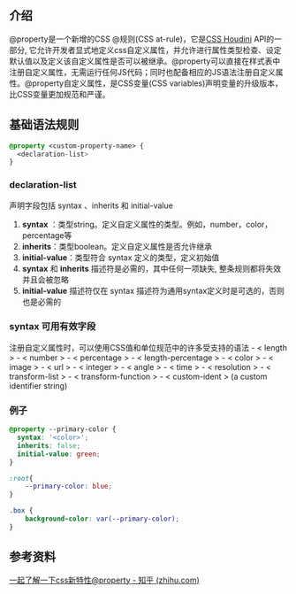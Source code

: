 ## 介绍
@property是一个新增的CSS @规则(CSS at-rule)，它是[CSS Houdini](https://link.zhihu.com/?target=https%3A//developer.mozilla.org/en-US/docs/Web/Guide/Houdini) API的一部分, 它允许开发者显式地定义css自定义属性，并允许进行属性类型检查、设定默认值以及定义该自定义属性是否可以被继承。@property可以直接在样式表中注册自定义属性，无需运行任何JS代码；同时也配备相应的JS语法注册自定义属性。@property自定义属性，是CSS变量(CSS variables)声明变量的升级版本，比CSS变量更加规范和严谨。

## 基础语法规则
```css
@property <custom-property-name> {
  <declaration-list>
}
```
### declaration-list
声明字段包括 syntax 、inherits 和 initial-value
1. **syntax** ：类型string。定义自定义属性的类型。例如，number，color，percentage等
2. **inherits**：类型boolean。定义自定义属性是否允许继承
3. **initial-value**：类型符合 syntax 定义的类型，定义初始值
4. **syntax** 和 **inherits** 描述符是必需的，其中任何一项缺失, 整条规则都将失效并且会被忽略
5. **initial-value** 描述符仅在 syntax 描述符为通用syntax定义时是可选的，否则也是必需的

### syntax 可用有效字段
注册自定义属性时，可以使用CSS值和单位规范中的许多受支持的语法 - < length > - < number > - < percentage > - < length-percentage > - < color > - < image > - < url > - < integer > - < angle > - < time > - < resolution > - < transform-list > - < transform-function > - < custom-ident > (a custom identifier string)

### 例子
```css
@property --primary-color {
  syntax: '<color>';
  inherits: false;
  initial-value: green;
}

:root{
    --primary-color: blue;
}

.box {
    background-color: var(--primary-color);
}
```

## 参考资料
[一起了解一下css新特性@property - 知乎 (zhihu.com)](https://zhuanlan.zhihu.com/p/409933240)